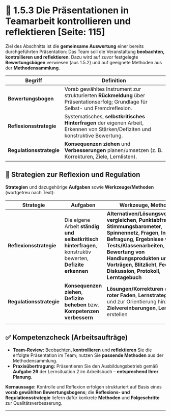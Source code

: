 # 🔎 1.5.3 Die Präsentationen in Teamarbeit kontrollieren und reflektieren [Seite: 115]

Ziel des Abschnitts ist die **gemeinsame Auswertung** einer bereits durchgeführten Präsentation: Das Team soll die Veranstaltung **beobachten, kontrollieren und reflektieren**. Dazu wird auf zuvor festgelegte **Bewertungsbögen** verwiesen (aus 1.5.2) und auf geeignete Methoden aus der **Methodensammlung**. 

| Begriff                  | Definition                                                                                                                         |
| ------------------------ | ---------------------------------------------------------------------------------------------------------------------------------- |
| **Bewertungsbogen**      | Vorab gewähltes Instrument zur strukturierten **Rückmeldung** über Präsentationserfolg; Grundlage für Selbst- und Fremdreflexion.  |
| **Reflexionsstrategie**  | Systematisches, **selbstkritisches Hinterfragen** der eigenen Arbeit, Erkennen von Stärken/Defiziten und konstruktive Bewertung.   |
| **Regulationsstrategie** | **Konsequenzen ziehen** und **Verbesserungen** planen/umsetzen (z. B. Korrekturen, Ziele, Lernlisten).                             |

## 🧠 Strategien zur Reflexion und Regulation

**Strategien** und dazugehörige **Aufgaben** sowie **Werkzeuge/Methoden** (wortgetreu nach Text):

| **Strategie**            | **Aufgaben**                                                                                               | **Werkzeuge, Methoden**                                                                                                                                                                                                                                                                                                          |
| ------------------------ | ---------------------------------------------------------------------------------------------------------- | -------------------------------------------------------------------------------------------------------------------------------------------------------------------------------------------------------------------------------------------------------------------------------------------------------------------------------- |
| **Reflexionsstrategie**  | Die eigene Arbeit **ständig und selbstkritisch hinterfragen**, konstruktiv bewerten, **Defizite erkennen** | **Alternativen/Lösungsvorschläge vergleichen**, **Punktabfrage**, **Stimmungsbarometer**, **Spinnennetz**, **Fragen**, **Interview**, **Befragung**, **Ergebnisse von Tests/Klassenarbeiten**, **Bewertung von Handlungsprodukten und Vorträgen**, **Blitzlicht**, **Feedback**, **Diskussion**, **Protokoll**, **Lerntagebuch** |
| **Regulationsstrategie** | **Konsequenzen ziehen**, **Defizite beheben** bzw. **Kompetenzen verbessern**                              | **Lösungen/Korrekturen** erstellen, **roter Faden**, **Lernstrategie** finden und zur Orientierung hinzuziehen, **Zielvereinbarungen**, **Lernlisten** erstellen                                                                                                                                                                 |
|                          |                                                                                                            |                                                                                                                                                                                                                                                                                                                                  |

## ✅ Kompetenzcheck (Arbeitsaufträge)

* **Team-Review:** Beobachten, **kontrollieren** und **reflektieren** Sie die erfolgte Präsentation im Team; nutzen Sie **passende Methoden** aus der Methodensammlung. 
* **Praxisübertragung:** Präsentieren Sie den Ausbildungsbetrieb gemäß **Aufgabe 26** der Lernsituation 2 im Arbeitsbuch – **entsprechend Ihrer Planung**. 

**Kernaussage:** Kontrolle und Reflexion erfolgen strukturiert auf Basis eines **vorab gewählten Bewertungsbogens**; die **Reflexions- und Regulationsstrategie** liefern dafür konkrete **Methoden** und **Folgeschritte** zur Qualitätsverbesserung. 

---
